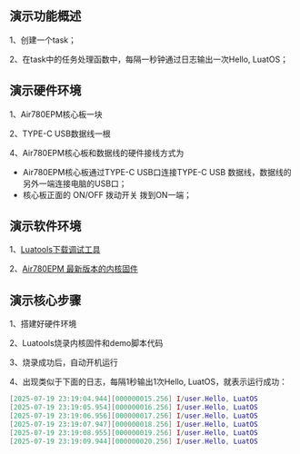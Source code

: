 
## 演示功能概述

1、创建一个task；

2、在task中的任务处理函数中，每隔一秒钟通过日志输出一次Hello, LuatOS；


## 演示硬件环境

1、Air780EPM核心板一块

2、TYPE-C USB数据线一根

4、Air780EPM核心板和数据线的硬件接线方式为

- Air780EPM核心板通过TYPE-C USB口连接TYPE-C USB 数据线，数据线的另外一端连接电脑的USB口；
- 核心板正面的 ON/OFF 拨动开关 拨到ON一端；


## 演示软件环境

1、[Luatools下载调试工具](https://docs.openluat.com/air8000/luatos/common/download/)

2、[Air780EPM 最新版本的内核固件](https://docs.openluat.com/air780epm/luatos/firmware/version/)


## 演示核心步骤

1、搭建好硬件环境

2、Luatools烧录内核固件和demo脚本代码

3、烧录成功后，自动开机运行

4、出现类似于下面的日志，每隔1秒输出1次Hello, LuatOS，就表示运行成功：

``` lua
[2025-07-19 23:19:04.944][000000015.256] I/user.Hello, LuatOS
[2025-07-19 23:19:05.954][000000016.256] I/user.Hello, LuatOS
[2025-07-19 23:19:06.956][000000017.256] I/user.Hello, LuatOS
[2025-07-19 23:19:07.947][000000018.256] I/user.Hello, LuatOS
[2025-07-19 23:19:08.955][000000019.256] I/user.Hello, LuatOS
[2025-07-19 23:19:09.944][000000020.256] I/user.Hello, LuatOS

```
